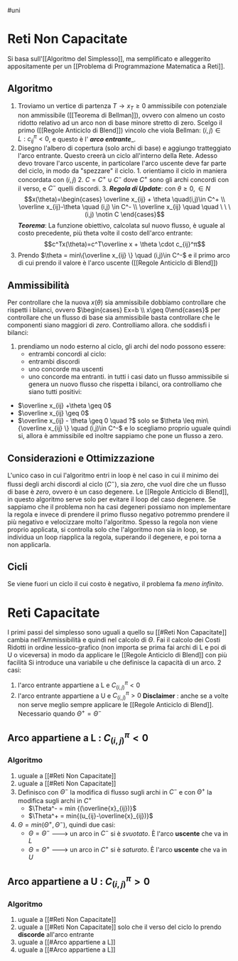 #uni 

# Reti Non Capacitate
Si basa sull'[[Algoritmo del Simplesso]], ma semplificato e alleggerito appositamente per un [[Problema di Programmazione Matematica a Reti]].
## Algoritmo
1. Troviamo un vertice di partenza $T\to x_T\geq 0$ ammissibile con potenziale non ammissibile ([[Teorema di Bellman]]), ovvero con almeno un costo ridotto relativo ad un arco non di base minore stretto di zero.
   Scelgo il primo ([[Regole Anticiclo di Blend]]) vincolo che viola Bellman: $(i,j)\in L : c_{ij}^π < 0$, e questo è l' ___arco entrante____. 
2. Disegno l'albero di copertura (solo archi di base) e aggiungo tratteggiato l'arco entrante.
   Questo creerà un ciclo all'interno della Rete.
Adesso devo trovare l'arco uscente, in particolare l'arco uscente deve far parte del ciclo, in modo da "spezzare" il ciclo.
	   1. orientiamo il ciclo in maniera concordata con $(i,j)$ 
	   2. $C=C^+\cup C^-$ dove $C^+$ sono gli archi concordi con il verso, e $C^-$ quelli discordi.
	   3. ___Regola di Update___:
	      con $\theta \geq 0,\in N$ 
	      $$x(\theta)=\begin{cases} \overline x_{ij} + \theta \quad(i,j)\in C^+ \\ \overline x_{ij}-\theta \quad (i,j) \in C^- 
	      \\ \overline x_{ij} \quad \quad \ \ \ (i,j) \notin C
	      \end{cases}$$
	    ___Teorema___: La funzione obiettivo, calcolata sul nuovo flusso, è uguale al costo precedente, più theta volte il costo dell'arco entrante: $$c^Tx(\theta)=c^T\overline x + \theta \cdot c_{ij}^π$$
3. Prendo $\theta = min\{\overline x_{ij} \} \quad (i,j)\in C^-$ 
   e il primo arco di cui prendo il valore è l'arco uscente ([[Regole Anticiclo di Blend]])
## Ammissibilità
Per controllare che la nuova $x(\theta)$ sia ammissibile dobbiamo controllare che rispetti i bilanci, ovvero $\begin{cases} Ex=b \\ x\geq 0\end{cases}$ 
per controllare che un flusso di base sia ammissibile basta controllare che le componenti siano maggiori di $zero$.
Controlliamo allora. che soddisfi i bilanci:
1. prendiamo un nodo esterno al ciclo, gli archi del nodo possono essere:
   - entrambi concordi al ciclo: 
   - entrambi discordi
   - uno concorde ma uscenti
   - uno concorde ma entranti.
in tutti i casi dato un flusso ammissibile si genera un nuovo flusso che rispetta i bilanci,
ora controlliamo che siano tutti positivi:
- $\overline x_{ij} +\theta \geq 0$ 
- $\overline x_{ij} \geq 0$ 
- $\overline x_{ij} - \theta \geq 0 \quad ?$ solo se $\theta \leq min\{\overline x_{ij} \} \quad (i,j)\in C^-$ e lo scegliamo proprio uguale quindi si, allora è ammissibile ed inoltre sappiamo che pone un flusso a zero.  
## Considerazioni e Ottimizzazione
L'unico caso in cui l'algoritmo entri in loop è nel caso in cui il minimo dei flussi degli archi discordi al ciclo ($C^-$), sia $zero$, che vuol dire che un flusso di base è $zero$, ovvero è un caso degenere.
Le [[Regole Anticiclo di Blend]], in questo algoritmo serve solo per evitare il loop del caso degenere. Se sappiamo che il problema non ha casi degeneri possiamo non implementare la regola e invece di prendere il primo flusso negativo potremmo prendere il più negativo e velocizzare molto l'algoritmo.
Spesso la regola non viene proprio applicata, si controlla solo che l'algoritmo non sia in loop, se individua un loop riapplica la regola, superando il degenere, e poi torna a non applicarla.
## Cicli
Se viene fuori un ciclo il cui costo è negativo, il problema fa $meno \ infinito$.

# Reti Capacitate
I primi passi del simplesso sono uguali a quello su [[#Reti Non Capacitate]] cambia nell'Ammissibilità e quindi nel calcolo di $\Theta$.
Fai il calcolo dei Costi Ridotti in ordine lessico-grafico (non importa se prima fai archi di L e poi di U o viceversa) in modo da applicare le [[Regole Anticiclo di Blend]] con più facilità
Si introduce una variabile u che definisce la capacità di un arco.
2 casi:
1. l'arco entrante appartiene a L e $C_{(i,j)}^\pi<0$
2. l'arco entrante appartiene a U e $C_{(i,j)}^\pi>0$
**Disclaimer** : anche se a volte non serve meglio sempre applicare le [[Regole Anticiclo di Blend]]. Necessario quando $\Theta^+ = \Theta^-$ 
## Arco appartiene a L : $C_{(i,j)}^\pi<0$

### Algoritmo
1. uguale a [[#Reti Non Capacitate]]
2. uguale a [[#Reti Non Capacitate]]
3. Definisco con $\Theta^-$ la modifica di flusso sugli archi in $C^-$ e con $\Theta^+$ la modifica sugli archi in $C^+$ 
	- $\Theta^- = min {(\overline{x}_{ij})}$
	- $\Theta^+ = min{(u_{ij}-\overline{x}_{ij})}$
4. $\Theta = min{(\Theta^+ ,\Theta^-)}$, quindi due casi:
	- $\Theta = \Theta^-$ ---> un arco in $C^-$ si è *svuotato*. È l'arco __uscente__ che va in $L$ 
	- $\Theta = \Theta^+$ ---> un arco in $C^+$ si è *saturato*. È l'arco __uscente__ che va in $U$
## Arco appartiene a U : $C_{(i,j)}^\pi>0$ 
### Algoritmo
1. uguale a [[#Reti Non Capacitate]]
2. uguale a [[#Reti Non Capacitate]] solo che il verso del ciclo lo prendo **discorde** all'arco entrante
3. uguale a [[#Arco appartiene a L]]
4. uguale a [[#Arco appartiene a L]]